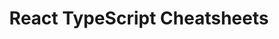 ---
title: 'React TypeScript Cheatsheets'
description: 'Cheatsheets for experienced React developers getting started with TypeScript'
link: 'https://react-typescript-cheatsheet.netlify.app/'
imageURL: 'https://res.cloudinary.com/dc6mrv5cb/image/upload/v1718795958/personal-resources/cheatsheets/react-typescript-cheatsheet.netlify.app_docs_basic_troubleshooting_types_wzuthv_zfk6a4.webp'
---
